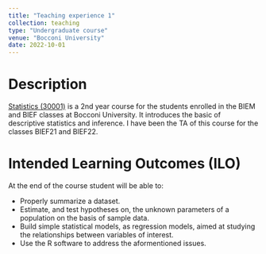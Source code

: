 ```yaml
---
title: "Teaching experience 1"
collection: teaching
type: "Undergraduate course"
venue: "Bocconi University"
date: 2022-10-01
---
```


Description
======
[Statistics (30001)](https://didattica.unibocconi.it/ts/tsn_anteprima.php?cod_ins=30001&anno=2023&ric_cdl=TR07&IdPag=6896#classe21) is a 2nd year course for the students enrolled in the BIEM and BIEF classes at Bocconi University. It introduces the basic of descriptive statistics and inference. I have been the TA of this course for the classes BIEF21 and BIEF22.


Intended Learning Outcomes (ILO)
======
At the end of the course student will be able to:
- Properly summarize a dataset.
- Estimate, and test hypotheses on, the unknown parameters of a population on the basis of sample data.
- Build simple statistical models, as regression models, aimed at studying the relationships  between variables of interest.
- Use the R software to address the aformentioned issues.
